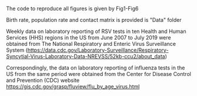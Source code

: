 The code to reproduce all figures is given by Fig1-Fig6

Birth rate, population rate and contact matrix is provided is "Data" folder

Weekly data on laboratory reporting of RSV tests in ten Health and Human Services (HHS) regions in the US from June 2007 to July 2019 were obtained from The National Respiratory and Enteric Virus Surveillance System (https://data.cdc.gov/Laboratory-Surveillance/Respiratory-Syncytial-Virus-Laboratory-Data-NREVSS/52kb-ccu2/about_data)

Correspondingly, the data on laboratory reporting of influenza tests in the US from the same period were obtained from the Center for Disease Control and Prevention (CDC) website https://gis.cdc.gov/grasp/fluview/flu_by_age_virus.html


